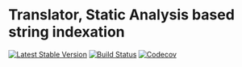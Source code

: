 Translator, Static Analysis based string indexation
================================
[![Latest Stable Version](https://poser.pugx.org/spiral/translator/version)](https://packagist.org/packages/spiral/translator)
[![Build Status](https://travis-ci.org/spiral/translator.svg?branch=master)](https://travis-ci.org/spiral/translator)
[![Codecov](https://codecov.io/gh/spiral/translator/branch/master/graph/badge.svg)](https://codecov.io/gh/spiral/translator/)